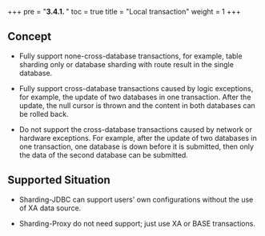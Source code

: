 +++
pre = "<b>3.4.1. </b>"
toc = true
title = "Local transaction"
weight = 1
+++

## Concept

* Fully support none-cross-database transactions, for example, table sharding only or database sharding with route result in the single database.

* Fully support cross-database transactions caused by logic exceptions, for example, the update of two databases in one transaction. 
After the update, the null cursor is thrown and the content in both databases can be rolled back.

* Do not support the cross-database transactions caused by network or hardware exceptions. 
For example, after the update of two databases in one transaction, one database is down before it is submitted, then only the data of the second database can be submitted.

## Supported Situation

* Sharding-JDBC can support users' own configurations without the use of XA data source.

* Sharding-Proxy do not need support; just use XA or BASE transactions.
